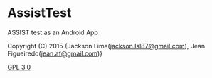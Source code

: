 # AssistTest
ASSIST test as an Android App

Copyright (C) 2015  {Jackson Lima(jackson.lsl87@gmail.com), Jean Figueiredo(jean.af@gmail.com)}

[GPL 3.0](https://github.com/jackson7am/AssistTest/blob/master/LICENSE)

